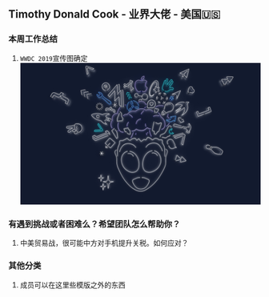 ## Timothy Donald Cook - 业界大佬 - 美国🇺🇸

### 本周工作总结

1. `WWDC 2019`宣传图确定
![wwdc](/images/wwdc.png)


### 有遇到挑战或者困难么？希望团队怎么帮助你？

1. 中美贸易战，很可能中方对手机提升关税。如何应对？


### 其他分类

1. 成员可以在这里些模版之外的东西


